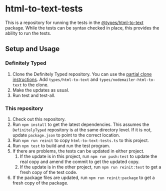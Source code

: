 # html-to-text-tests

This is a repository for running the tests in the
[@types/html-to-text](https://github.com/DefinitelyTyped/DefinitelyTyped/tree/master/types/html-to-text)
package.  While the tests can be syntax checked in place, this provides the ability to run the tests.

## Setup and Usage

### Definitely Typed
1. Clone the Definitely Typed repository.  You can use the
[partial clone instructions](https://github.com/DefinitelyTyped/DefinitelyTyped#partial-clone).  Add
`types/html-to-text` and `types/nodemailer-html-to-text` to the clone.
2. Make the updates as usual.
3. Run test and test-all.

### This repository
1. Check out this repository.
2. Run `npm install` to get the latest dependencies.  This assumes the `DefinitelyTyped` repository
is at the same directory level.  If it is not, update `package.json` to point to the correct
location.
3. Run `npm run reinit` to copy `html-to-text-tests.ts` to this project.
4. Run `npm test` to  build and run the test program.
5. If there are problems, the tests can be updated in either project.
   1. If the update is in this project, run `npm run push:test` to update the real copy
   and amend the commit to get the updated copy.
   2. If the update is in the other project, run `npm run reinit:test` to get a fresh
   copy of the test code.
1. If the package files are updated, run  `npm run reinit:package` to get a fresh
   copy of the package.

